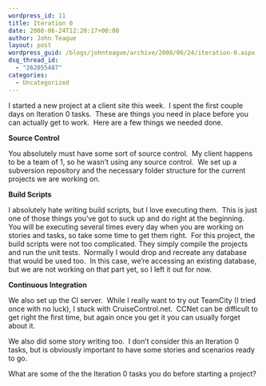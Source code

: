 ```yaml
---
wordpress_id: 11
title: Iteration 0
date: 2008-06-24T12:20:17+00:00
author: John Teague
layout: post
wordpress_guid: /blogs/johnteague/archive/2008/06/24/iteration-0.aspx
dsq_thread_id:
  - "262055487"
categories:
  - Uncategorized
---
```

I started a new project at a client site this week.&nbsp; I spent the first couple days on Iteration 0 tasks.&nbsp; These are things you need in place before you can actually get to work.&nbsp; Here are a few things we needed done.

**Source Control**

You absolutely must have some sort of source control.&nbsp; My client happens to be a team of 1, so he wasn&#8217;t using any source control.&nbsp; We set up a subversion repository and the necessary folder structure for the current projects we are working on.

**Build Scripts**

I absolutely hate writing build scripts, but I love executing them.&nbsp; This is just one of those things you&#8217;ve got to suck up and do right at the beginning.&nbsp; You will be executing several times every day when you are working on stories and tasks, so take some time to get them right.&nbsp; For this project, the build scripts were not too complicated. They simply compile the projects and run the unit tests.&nbsp; Normally I would drop and recreate any database that would be used too.&nbsp; In this case, we&#8217;re accessing an existing database, but we are not working on that part yet, so I left it out for now.

**Continuous Integration**

We also set up the CI server.&nbsp; While I really want to try out TeamCity (I tried once with no luck), I stuck with CruiseControl.net.&nbsp; CCNet can be difficult to get right the first time, but again once you get it you can usually forget about it.

We also did some story writing too.&nbsp; I don&#8217;t consider this an Iteration 0 tasks, but is obviously important to have some stories and scenarios ready to go.

What are some of the the Iteration 0 tasks you do before starting a project?